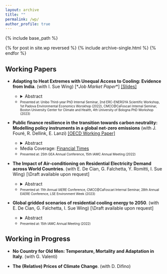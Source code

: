```yaml
---
layout: archive
title: ""
permalink: /wp/
author_profile: true
---
```


{% include base_path %}

{% for post in site.wp reversed %}
  {% include archive-single.html %}
{% endfor %}

## Working Papers

- **Adapting to Heat Extremes with Unequal Access to Cooling: Evidence from India**. (with I. Sue Wing) [\**Job Market Paper**\] [\[Slides\]](https://fpavanello.github.io/files/india_slides.pdf)
   - <details> 
      <summary>Abstract</summary><p align="justify"> The adoption and use of cooling technologies to maintain indoor thermal comfort is a crucial adaptation to rising temperatures. However, the access to residential cooling is highly unequal; air conditioning, in particular, remains a luxury good in most developing countries, posing a challenge to heat adaptation. This paper sheds lights on this phenomenon, examining the differential technological responses to heat extremes of households. Our empirical results highlight a critical trade-off in heat adaptation. While we find that the expensive air-conditioning proves to be highly effective in reducing temperature-related mortality, its ownership and use remains low, predominantly limited to high-income cities. In contrast, many Indian households, including low-income ones, purchase cheaper evaporative coolers, which we find offering reduced protection against heat stress. We conclude quantifying the welfare gains associated with accessing to these different forms of cooling adaptation. </p></details> 
   - <font size = "1"> Presented at: Unibo Third-year PhD Internal Seminar, 2nd ERC-ENERGYA Scientific Workshop, 1st Padova Environmental Economics Worskhop (2022), CMCC@CaFoscari Internal Seminar, Boston University Center for Climate and Health, 4th University of Bologna PhD Workshop (2023) </font>

- **Public finance resilience in the transition towards carbon neutrality: Modelling policy instruments in a global net-zero emissions** (with J. Fouré, R. Dellink, E. Lanzi) [\[OECD Working Paper\]](https://www.oecd-ilibrary.org/environment/public-finance-resilience-in-the-transition-towards-carbon-neutrality_7f3275e0-en)
  - <details>
      <summary>Abstract</summary><p align="justify"> This paper presents a detailed economic modelling analysis of public finance in the transition towards carbon neutrality. It outlines results from a Net-Zero Emission Ambition scenario, which reflects the ambition to achieve net-zero carbon dioxide emissions globally by mid-century, using a broad and regionspecific policy package that combines various policy instruments: carbon pricing, removal of fossil fuel support, regulations in the power sector, and other policies that stimulate investments by firms and households to reduce and decarbonise energy use. The analysis relies on the OECD global computable general equilibrium ENV-Linkages model. Results show that transitioning towards carbon neutrality is feasible when considering economic and fiscal consequences. The scenario achieves carbon neutrality while maintaining continued economic growth, despite a limited negative impact on global GDP and on public revenues. The fiscal effects reflect a tradeoff between instruments that increase public revenues (carbon pricing) or reduce public expenditures (fossil fuel subsidies removal), on the one hand, and more costly instruments (subsidies) and indirect effects (tax base erosion and changes in fiscal and economic structure) on the other hand. </p></details>
  - Media Coverage: [Financial Times](https://t.co/aip0DwlWXv) 
  - <font size = "1"> Presented at: 25th GEA Annual Conference, 15th IAMC Annual Meeting (2022) </font>

- **The Impact of Air-conditioning on Residential Electricity Demand across World Countries**. (with E. De Cian, G. Falchetta, Y. Romitti, I. Sue Wing) [\Draft available upon request\]
  - <details> 
      <summary>Abstract</summary><p align="justify"> This paper provides the first global assessment of the energy implications of households' climate change adaptation through air-conditioning. We pool household survey data from 25 countries and employ a discrete-continuous choice econometric framework to simultaneously estimate the adoption and utilisation of air-conditioning. After identifying how individual drivers determine households' adaptation behaviours, we combine the estimated responses with socioeconomic, demographic, and, climate change scenarios available at a high spatial resolution to project future air-conditioning adoption and electricity demand, as well as the contribution of individual determinants. On average, we find that air-conditioning ownership increases households' electricity consumption by 37%, but the effect is highly heterogeneous, and it varies with weather conditions, income levels and across countries, revealing the importance of behaviors, practices, climate, and technologies. Compared to other socioeconomic, demographic, and climatic drivers of electricity demand, air-conditioning has the leading marginal effect, and it can account for a significant share of households' budget. We then show that, especially in developing and emerging countries, age, education, and urbanisation reinforce the positive, long-term effect of income and high temperatures on air-conditioning adoption and electricity demand for space cooling. The overall effect of socio-demographic, economic, and climatic drivers is a net increase in regional and global air-conditioning electricity by 2050. Electricity expenditure for air-conditioning is an important benchmark for tracking a new dimension of energy poverty related to the need of space cooling and our projections points at a new, emerging risk associated with this form of households' adaptation. </p></details>
   - <font size = "1"> Presented at: 11th Annual IAERE Conference, CMCC@CaFoscari Internal Seminar, 28th Annual EAERE Conference, LSE Environment Week (2023) </font>

- **Global gridded scenarios of residential cooling energy to 2050**. (with E. De Cian, G. Falchetta, I. Sue Wing) [\Draft available upon request\]
  - <details> 
      <summary>Abstract</summary><p align="justify"> The interplay of a warming climate and socio-demographic transformations will increasingly boost global heat exposure. Thus, assessing local uptake of energy-intensive appliances for indoor thermal adaptation and its impacts is a crucial policy goal. Here we train statistical models based on multi-country household survey data (n = 530,666) to generate global gridded projections of residential air-conditioning (AC) energy use. Our results indicate that the share of households owning AC could grow from 26% to 36-47% by 2050, implying a surge in the global residential AC electricity sector from 500 TWh/yr. to about 950-1,400 TWh/yr. in 2050. We show that this growth will be highly unequal both within and across countries, regions, and income groups. We estimate 2.5-3.3 billion heat-exposed people will not be able to afford AC in 2050. Our gridded estimates provide the missing input for modelling the impacts of residential AC on decarbonization pathways and health outcomes. </p></details>
   - <font size = "1"> Presented at: 15th IAMC Annual Meeting (2022) </font>
      
## Working in Progress

- **No Country for Old Men: Temperature, Mortality and Adaptation in Italy**. (with G. Valenti)

- **The (Relative) Prices of Climate Change**. (with D. Difino)
